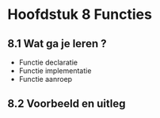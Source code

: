 # Hoofdstuk 8 Functies

## 8.1 Wat ga je leren ?

- Functie declaratie
- Functie implementatie
- Functie aanroep

## 8.2 Voorbeeld en uitleg  